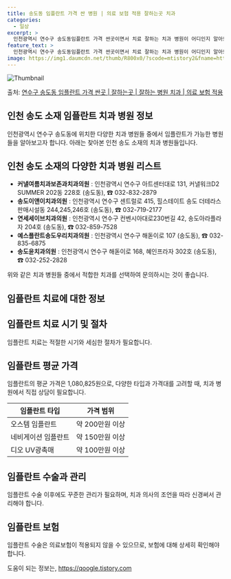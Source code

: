 ```yaml
---
title: 송도동 임플란트 가격 싼 병원 | 의료 보험 적용 잘하는곳 치과
categories:
  - 일상
excerpt: >
  인천광역시 연수구 송도동임플란트 가격 싼곳이면서 치료 잘하는 치과 병원이 어디인지 알아보도록 하겠습니다. 인천광역시 연수구 송도동에 위치한 커낼여름치과보존과치과의원 송도이앤이치과의원 연세세이브치과의원 예스플란트송도우리치과의원 송도윤치과의원 이턱플란트치과의원 서울이도원치과의원 엘리샤인터내셔널치과의원 송도드림치과의원 서울고른이치과교정과치과의원 서울미시간치과의원 친절한이치과의원 송도굿모닝치과의원 신세계정치과의원 뿌리애치과의원 센트럴치과의원 서울플란트치과의원 연세바른이치과의원 김태건치과의원 강남365치과의원 오케이치과의원 이종훈치과교정과치과의원 송도캠퍼스치과의원 송도요셉치과의원 루아어린이치과의원 클린연세치주과치과의원 제이치과의원 송도이안치과의원 송도스마일치과의원 연세커낼치과의원 유펜아리조나치과교정과치과의원 서울..
feature_text: >
  인천광역시 연수구 송도동임플란트 가격 싼곳이면서 치료 잘하는 치과 병원이 어디인지 알아보도록 하겠습니다. 인천광역시 연수구 송도동에 위치한 커낼여름치과보존과치과의원 송도이앤이치과의원 연세세이브치과의원 예스플란트송도우리치과의원 송도윤치과의원 이턱플란트치과의원 서울이도원치과의원 엘리샤인터내셔널치과의원 송도드림치과의원 서울고른이치과교정과치과의원 서울미시간치과의원 친절한이치과의원 송도굿모닝치과의원 신세계정치과의원 뿌리애치과의원 센트럴치과의원 서울플란트치과의원 연세바른이치과의원 김태건치과의원 강남365치과의원 오케이치과의원 이종훈치과교정과치과의원 송도캠퍼스치과의원 송도요셉치과의원 루아어린이치과의원 클린연세치주과치과의원 제이치과의원 송도이안치과의원 송도스마일치과의원 연세커낼치과의원 유펜아리조나치과교정과치과의원 서울..
image: https://img1.daumcdn.net/thumb/R800x0/?scode=mtistory2&fname=https%3A%2F%2Fblog.kakaocdn.net%2Fdn%2FuwkjW%2FbtsG1f1RTtE%2FLnpOnJ26ToTyPlV2qoNLV0%2Fimg.webp
---
```


![Thumbnail](https://img1.daumcdn.net/thumb/R800x0/?scode=mtistory2&fname=https%3A%2F%2Fblog.kakaocdn.net%2Fdn%2FuwkjW%2FbtsG1f1RTtE%2FLnpOnJ26ToTyPlV2qoNLV0%2Fimg.webp)

<p>출처: <a href="https://qoogle.tistory.com/6969" rel="dofollow">연수구 송도동 임플란트 가격 싼곳 | 잘하는곳 | 잘하는 병원 치과 | 의료 보험 적용</a> </p>

## 인천 송도 소재 임플란트 치과 병원 정보

인천광역시 연수구 송도동에 위치한 다양한 치과 병원들 중에서 임플란트가 가능한 병원들을 알아보고자 합니다. 아래는 찾아본 인천 송도 소재의
치과 병원들입니다.

## 인천 송도 소재의 다양한 치과 병원 리스트

  * **커낼여름치과보존과치과의원** : 인천광역시 연수구 아트센터대로 131, 커낼워크D2 SUMMER 202동 228호 (송도동), ☎ 032-832-2879
  * **송도이앤이치과의원** : 인천광역시 연수구 센트럴로 415, 힐스테이트 송도 더테라스 판매시설동 244,245,246호 (송도동), ☎ 032-719-2177
  * **연세세이브치과의원** : 인천광역시 연수구 컨벤시아대로230번길 42, 송도아라플라자 204호 (송도동), ☎ 032-859-7528
  * **예스플란트송도우리치과의원** : 인천광역시 연수구 해돋이로 107 (송도동), ☎ 032-835-6875
  * **송도윤치과의원** : 인천광역시 연수구 해돋이로 168, 혜인프라자 302호 (송도동), ☎ 032-252-2828

위와 같은 치과 병원들 중에서 적합한 치과를 선택하여 문의하시는 것이 좋습니다.

## 임플란트 치료에 대한 정보

## 임플란트 치료 시기 및 절차

임플란트 치료는 적절한 시기와 세심한 절차가 필요합니다.

## 임플란트 평균 가격

임플란트의 평균 가격은 1,080,825원으로, 다양한 타입과 가격대를 고려할 때, 치과 병원에서 직접 상담이 필요합니다.

**임플란트 타입** | **가격 범위**  
---|---  
오스템 임플란트 | 약 200만원 이상  
네비게이션 임플란트 | 약 150만원 이상  
디오 UV광촉매 | 약 100만원 이상  
  
## 임플란트 수술과 관리

임플란트 수술 이후에도 꾸준한 관리가 필요하며, 치과 의사의 조언을 따라 신경써서 관리해야 합니다.

## 임플란트 보험

임플란트 수술은 의료보험이 적용되지 않을 수 있으므로, 보험에 대해 상세히 확인해야 합니다.





 

도움이 되는 정보는, <a href="https://qoogle.tistory.com" rel="dofollow">https://qoogle.tistory.com</a>


